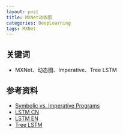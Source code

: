 ```yaml
---
layout: post
title: MXNet动态图
categories: DeepLearning
tags: MXNet
---
```

## 关键词
* MXNet、动态图、Imperative、Tree LSTM

## 参考资料
* [Symbolic vs. Imperative Programs](https://mxnet.incubator.apache.org/architecture/program_model.html)
* [LSTM CN](http://www.jianshu.com/p/9dc9f41f0b29)
* [LSTM EN](http://colah.github.io/posts/2015-08-Understanding-LSTMs/)
* [Tree LSTM](https://zhuanlan.zhihu.com/p/26261371)
